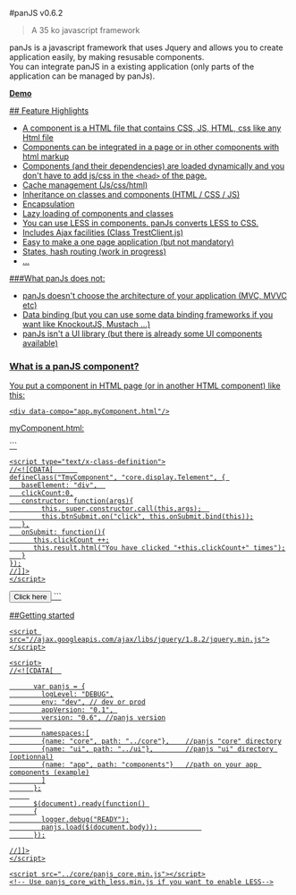 #panJS v0.6.2 
> A 35 ko javascript framework 

panJs is a javascript framework that uses Jquery and allows you to create application easily, by making resusable components.
<br/>You can integrate panJS in a existing application (only parts of the application can be managed by panJs).
</p>
<p><a href="http://www.nexilearn.fr/libs/panjs/0.6.1/examples/"><b>Demo</b></p>
## Feature Highlights

* A component is a HTML file that contains CSS, JS, HTML, css <link> like any Html file
* Components can be integrated in a page or in other components with html markup
* Components (and their dependencies) are loaded dynamically and you don't have to add js/css in the `<head>` of the page.
* Cache management (Js/css/html)
* Inheritance on classes and components (HTML / CSS / JS)
* Encapsulation</li>
* Lazy loading of components and classes
* You can use LESS in components. panJs converts LESS to CSS.
* Includes Ajax facilities (Class TrestClient.js)
* Easy to make a one page application (but not mandatory)
* States, hash routing (work in progress)
* ...


###What panJs does not:

* panJs doesn't choose the architecture of your application (MVC, MVVC etc)</li>
* Data binding (but you can use some data binding frameworks if you want like KnockoutJS, Mustach ...)</li>
* panJs isn't a UI library (but there is already some UI components available)</li>


### What is a panJS component?

You put a component in HTML page (or in another HTML component) like this:

```
<div data-compo="app.myComponent.html"/>
```

<p>myComponent.html:</p>
```
<html> 
  <head>
    <style type="text/css">
    .TmyComponent .result
     {
        font-weight: bold;           
        color: #428bca
     }   
    </style>

    <script type="text/x-class-definition">
    //<![CDATA[      
    defineClass("TmyComponent", "core.display.Telement", { 
       baseElement: "div",	
       clickCount:0,
       constructor: function(args){
    	    this._super.constructor.call(this,args);  
    	    this.btnSubmit.on("click", this.onSubmit.bind(this));
       },
       onSubmit: function(){
          this.clickCount ++;
          this.result.html("You have clicked "+this.clickCount+" times");
       }
    });
    //]]>
    </script>
  </head>
  
  <body>
     <button type="submit" id="btnSubmit" class="btn btn-danger">Click here</button>
     <span id="result" class="result"></span>
  </body>
</html>
```

##Getting started

```
<script src="//ajax.googleapis.com/ajax/libs/jquery/1.8.2/jquery.min.js"></script>

<script>
//<![CDATA[  

      var panjs = {
        logLevel: "DEBUG",
        env: "dev", // dev or prod
        appVersion: "0.1", 
        version: "0.6", //panjs version
        
        namespaces:[
        {name: "core", path: "../core"},    //panjs "core" directory
        {name: "ui", path: "../ui"},        //panjs "ui" directory (optionnal)
        {name: "app", path: "components"}   //path on your app components (example)
        ]
      };
     
      $(document).ready(function() 
      {
        logger.debug("READY");
        panjs.load($(document.body));           
      });

//]]>
</script>

<script src="../core/panjs_core.min.js"></script>
<!-- Use panjs_core_with_less.min.js if you want to enable LESS-->
```


